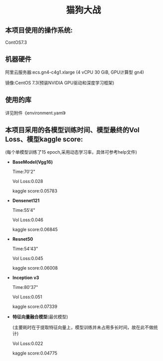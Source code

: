 
# <center>猫狗大战</center>

## 本项目使用的操作系统:

ContOS7.3 

## 机器硬件

阿里云服务器:ecs.gn4-c4g1.xlarge (4 vCPU 30 GiB, GPU计算型 gn4)

镜像:CentOS 7.3(预装NVIDIA GPU驱动和深度学习框架)

## 使用的库

详见附件《environment.yaml》

## 本项目采用的各模型训练时间、模型最终的Vol Loss、模型kaggle score:

(每个单模型训练了15 epoch,采用动态学习率，具体可参考help文件)
    
* **BaseModel(Vgg16)**

    Time:70'2"           

    Vol Loss:0.028
    
    kaggle score:0.05783


* **Densenet121**

    Time:55'4"           

    Vol Loss:0.046
    
    kaggle score:0.06845
    

* **Resnet50**

    Time:54'43"           

    Vol Loss:0.045
    
    kaggle score:0.06008
    
* **Inception v3**

    Time:80'37"                 

    Vol Loss:0.051
    
    kaggle score:0.07339


* **特征向量融合模型**(最优模型)

    (主要耗时在于提取特征向量上，模型训练并未占用多长时间，故在此不做统计)               

    Vol Loss:0.022
    
    kaggle score:0.04775

